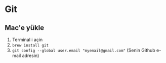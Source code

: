 # Git

## Mac'e yükle

1.  Terminal i açin
2.  `brew install git`
3.  `git config --global user.email "myemail@gmail.com"` (Senin Github e-mail adresin)
